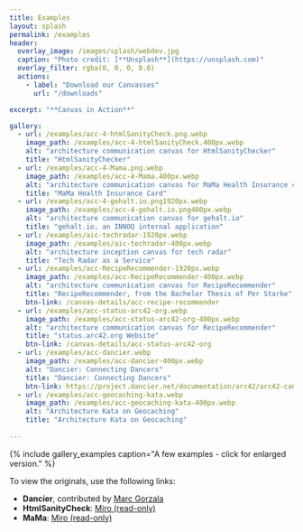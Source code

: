 ```yaml
---
title: Examples
layout: splash
permalink: /examples
header:
  overlay_image: /images/splash/webdev.jpg
  caption: "Photo credit: [**Unsplash**](https://unsplash.com)"
  overlay_filter: rgba(0, 0, 0, 0.6)
  actions:
    - label: "Download our Canvasses"
      url: "/downloads"

excerpt: "**Canvas in Action**"  

gallery:
  - url: /examples/acc-4-htmlSanityCheck.png.webp
    image_path: /examples/acc-4-htmlSanityCheck.400px.webp
    alt: "architecture communication canvas for HtmlSanityChecker"
    title: "HtmlSanityChecker"
  - url: /examples/acc-4-Mama.png.webp
    image_path: /examples/acc-4-Mama.400px.webp
    alt: "architecture communication canvas for MaMa Health Insurance card"
    title: "MaMa Health Insurance Card"
  - url: /examples/acc-4-gehalt.io.png1920px.webp
    image_path: /examples/acc-4-gehalt.io.png400px.webp
    alt: "architecture communication canvas for gehalt.io"
    title: "gehalt.io, an INNOQ internal application"
  - url: /examples/aic-techradar-1920px.webp
    image_path: /examples/aic-techradar-400px.webp
    alt: "architecture inception canvas for tech radar"
    title: "Tech Radar as a Service"
  - url: /examples/acc-RecipeRecommender-1920px.webp
    image_path: /examples/acc-RecipeRecommender-400px.webp
    alt: "architecture communication canvas for RecipeRecommender"
    title: "RecipeRecommender, from the Bachelor Thesis of Per Starke"
    btn-link: /canvas-details/acc-recipe-recommender
  - url: /examples/acc-status-arc42-org.webp
    image_path: /examples/acc-status-arc42-org-400px.webp
    alt: "architecture communication canvas for RecipeRecommender"
    title: "status.arc42.org Website"
    btn-link: /canvas-details/acc-status-arc42-org
  - url: /examples/acc-dancier.webp
    image_path: /examples/acc-dancier-400px.webp
    alt: "Dancier: Connecting Dancers"
    title: "Dancier: Connecting Dancers"
    btn-link: https://project.dancier.net/documentation/arc42/arc42-canvas.html
  - url: /examples/acc-geocaching-kata.webp
    image_path: /examples/acc-geocaching-kata-400px.webp
    alt: "Architecture Kata on Geocaching"
    title: "Architecture Kata on Geocaching"
      
---
```


{% include gallery_examples caption="A few examples - click for enlarged version." %}

To view the originals, use the following links:

* **Dancier**, contributed by [Marc Gorzala](https://project.dancier.net/)
* **HtmlSanityCheck**: [Miro (read-only)](https://miro.com/app/board/uXjVM4u3fzg=/?share_link_id=696859326536)
* **MaMa**: [Miro (read-only)](https://miro.com/app/board/uXjVM7oIZJU=/?share_link_id=608410448102)
  